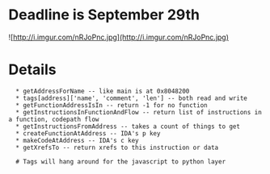 # Deadline is September 29th #

![http://i.imgur.com/nRJoPnc.jpg](http://i.imgur.com/nRJoPnc.jpg)

# Details #
```
  * getAddressForName -- like main is at 0x8048200
  * tags[address]['name', 'comment', 'len'] -- both read and write
  * getFunctionAddressIsIn -- return -1 for no function
  * getInstructionsInFunctionAndFlow -- return list of instructions in a function, codepath flow
  * getInstructionsFromAddress -- takes a count of things to get
  * createFunctionAtAddress -- IDA's p key
  * makeCodeAtAddress -- IDA's c key
  * getXrefsTo -- return xrefs to this instruction or data

  # Tags will hang around for the javascript to python layer
```